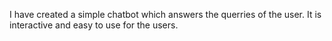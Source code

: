 I have created a simple chatbot which answers the querries of the user. 
It is interactive and easy to use for the users.
